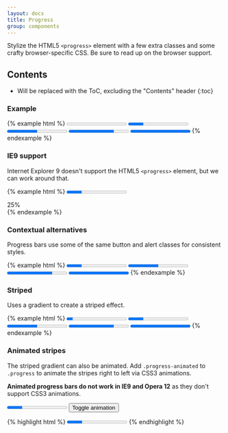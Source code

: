 ```yaml
---
layout: docs
title: Progress
group: components
---
```


Stylize the HTML5 `<progress>` element with a few extra classes and some crafty browser-specific CSS. Be sure to read up on the browser support.

## Contents

* Will be replaced with the ToC, excluding the "Contents" header
{:toc}

### Example

{% example html %}
<progress class="progress" value="0" max="100">0%</progress>
<progress class="progress" value="25" max="100">25%</progress>
<progress class="progress" value="50" max="100">50%</progress>
<progress class="progress" value="75" max="100">75%</progress>
<progress class="progress" value="100" max="100">100%</progress>
{% endexample %}

### IE9 support

Internet Explorer 9 doesn't support the HTML5 `<progress>` element, but we can work around that.

{% example html %}
<progress class="progress" value="25" max="100">
  <div class="progress">
    <span class="progress-bar" style="width: 25%;">25%</span>
  </div>
</progress>
{% endexample %}

### Contextual alternatives

Progress bars use some of the same button and alert classes for consistent styles.

{% example html %}
<progress class="progress progress-success" value="25" max="100">25%</progress>
<progress class="progress progress-info" value="50" max="100">50%</progress>
<progress class="progress progress-warning" value="75" max="100">75%</progress>
<progress class="progress progress-danger" value="100" max="100">100%</progress>
{% endexample %}

### Striped

Uses a gradient to create a striped effect.

{% example html %}
<progress class="progress progress-striped" value="10" max="100">10%</progress>
<progress class="progress progress-striped progress-success" value="25" max="100">25%</progress>
<progress class="progress progress-striped progress-info" value="50" max="100">50%</progress>
<progress class="progress progress-striped progress-warning" value="75" max="100">75%</progress>
<progress class="progress progress-striped progress-danger" value="100" max="100">100%</progress>
{% endexample %}

### Animated stripes

The striped gradient can also be animated. Add `.progress-animated` to `.progress` to animate the stripes right to left via CSS3 animations.

**Animated progress bars do not work in IE9 and Opera 12** as they don't support CSS3 animations.

<div class="bd-example">
  <progress class="progress progress-striped" value="25" max="100">25%</progress>
  <button type="button" class="btn btn-secondary bd-activate-animated-progressbar" data-toggle="button" aria-pressed="false" autocomplete="off">
    Toggle animation
  </button>
</div>

{% highlight html %}
<progress class="progress progress-striped progress-animated" value="25" max="100">25%</progress>
{% endhighlight %}

